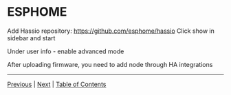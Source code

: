 # ESPHOME

Add Hassio repository:
https://github.com/esphome/hassio
Click show in sidebar and start

Under user info - enable advanced mode

After uploading firmware, you need to add node through HA integrations


***

[Previous](../security-backups-ra/remote-access.md) | [Next](sensor-build.md) |
[Table of Contents](../README.md#table-of-contents)